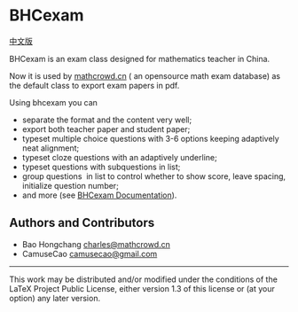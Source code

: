# BHCexam

[中文版](./README-zh.md)

BHCexam is an exam class designed for mathematics teacher in China.

Now it is used by [mathcrowd.cn](www.mathcrowd.cn) ( an opensource math exam database) as the default class to export exam papers in pdf.

Using bhcexam you can

* separate the format and the content very well;
* export both teacher paper and student paper;
* typeset multiple choice questions with 3-6 options keeping adaptively neat alignment;
* typeset cloze questions with an adaptively underline;
* typeset questions with subquestions in list;
* group questions  in list to control whether to show score, leave spacing, initialize question number;
* and more (see [BHCexam Documentation](http://docs.mathcrowd.cn/advances/bhcexam.html)).

## Authors and Contributors

* Bao Hongchang <charles@mathcrowd.cn>
* CamuseCao <camusecao@gmail.com>

------

This work may be distributed and/or modified under the conditions of
the LaTeX Project Public License, either version 1.3 of this license
or (at your option) any later version.
